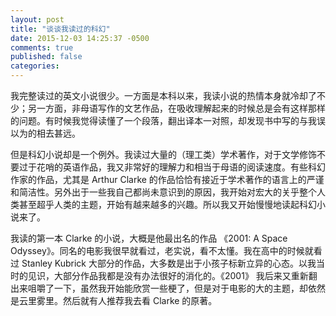 ```yaml
---
layout: post
title: "谈谈我读过的科幻"
date: 2015-12-03 14:25:37 -0500
comments: true
published: false
categories: 
---
```


我完整读过的英文小说很少。一方面是本科以来，我读小说的热情本身就冷却了不少；另一方面，非母语写作的文艺作品，在吸收理解起来的时候总是会有这样那样的问题。有时候我觉得读懂了一个段落，翻出译本一对照，却发现书中写的与我误以为的相去甚远。

但是科幻小说却是一个例外。我读过大量的（理工类）学术著作，对于文学修饰不要过于花哨的英语作品，我又非常好的理解力和相当于母语的阅读速度。有些科幻作家的作品，尤其是 Arthur Clarke 的作品恰恰有接近于学术著作的语言上的严谨和简洁性。另外出于一些我自己都尚未意识到的原因，我开始对宏大的关乎整个人类甚至超乎人类的主题，开始有越来越多的兴趣。所以我又开始慢慢地读起科幻小说来了。

我读的第一本 Clarke 的小说，大概是他最出名的作品 《2001: A Space Odyssey》。同名的电影我很早就看过，老实说，看不太懂。我在高中的时候就看过 Stanley Kubrick 大部分的作品，大多数是出于小孩子标新立异的心态。以我当时的见识，大部分作品我都是没有办法很好的消化的。《2001》 我后来又重新翻出来咀嚼了一下，虽然我开始能欣赏一些梗了，但是对于电影的大的主题，却依然是云里雾里。然后就有人推荐我去看 Clarke 的原著。
